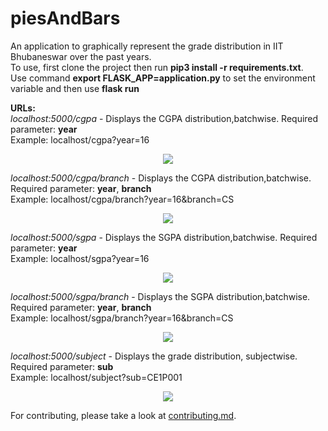 # piesAndBars
An application to graphically represent the grade distribution in IIT Bhubaneswar over the past years.  
To use, first clone the project then run **pip3 install -r requirements.txt**.  
Use command **export FLASK_APP=application.py** to set the environment variable and then use **flask run**  

**URLs:**  
*localhost:5000/cgpa* - Displays the CGPA distribution,batchwise. Required parameter: **year**  
Example: localhost/cgpa?year=16  
<p align="center"> 
<img src="https://user-images.githubusercontent.com/25523604/56133124-531c8300-5fa9-11e9-82c0-3d4279363629.png"></img>
</p>

*localhost:5000/cgpa/branch* - Displays the CGPA distribution,batchwise. Required parameter: **year**, **branch**  
Example: localhost/cgpa/branch?year=16&branch=CS  
<p align="center">
<img src="https://user-images.githubusercontent.com/25523604/56133646-87447380-5faa-11e9-802f-8aaed827a12c.png"></img>
</p>

*localhost:5000/sgpa* - Displays the SGPA distribution,batchwise. Required parameter: **year**  
Example: localhost/sgpa?year=16  
<p align="center">
<img src="https://user-images.githubusercontent.com/25523604/56133913-1c476c80-5fab-11e9-9669-9450dc75bd7e.png"></img>
</p>

*localhost:5000/sgpa/branch* - Displays the SGPA distribution,batchwise. Required parameter: **year**, **branch**  
Example: localhost/sgpa/branch?year=16&branch=CS  
<p align="center">
<img src="https://user-images.githubusercontent.com/25523604/56133775-e7d3b080-5faa-11e9-98da-a80104fc1ca7.png"></img>
</p>

*localhost:5000/subject* - Displays the grade distribution, subjectwise. Required parameter: **sub**  
Example: localhost/subject?sub=CE1P001  
<p align="center">
<img src="https://user-images.githubusercontent.com/25523604/56133997-4862ed80-5fab-11e9-94c5-5e36623fa6d8.png"></img>
</p>

For contributing, please take a look at <a href="https://github.com/dsciitbbs/piesAndBars/blob/master/contributing.md">contributing.md</a>.
